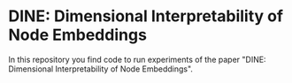 # DINE: Dimensional Interpretability of Node Embeddings
In this repository you find code to run experiments of the paper "DINE: Dimensional Interpretability of Node Embeddings". 
